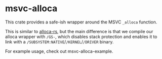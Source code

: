 # msvc-alloca

This crate provides a safe-ish wrapper around the MSVC `_alloca` function.

This is similar to [alloca-rs](https://github.com/playXE/alloca-rs), but the main difference is that we compile our alloca wrapper with `/GS-`, which disables stack protection and enables it to link with a `/SUBSYSTEM:NATIVE`/`/KERNEL`/`/DRIVER` binary.

For example usage, check out msvc-alloca-example.